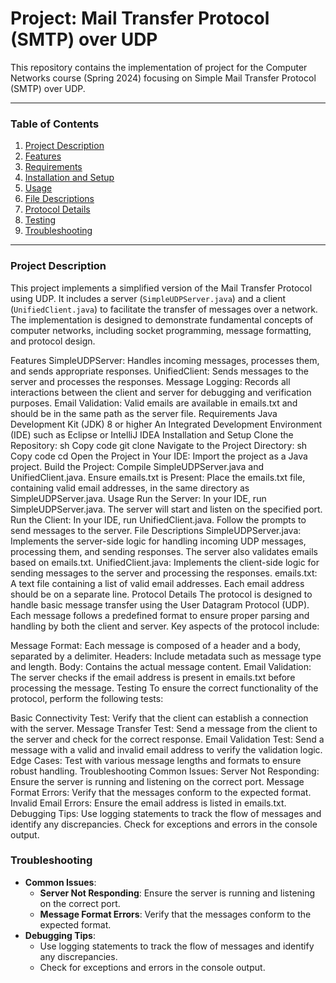 # Project: Mail Transfer Protocol (SMTP) over UDP

This repository contains the implementation of project for the Computer Networks course (Spring 2024) focusing on Simple Mail Transfer Protocol (SMTP) over UDP.


---

### Table of Contents
1. [Project Description](#project-description)
2. [Features](#features)
3. [Requirements](#requirements)
4. [Installation and Setup](#installation-and-setup)
5. [Usage](#usage)
6. [File Descriptions](#file-descriptions)
7. [Protocol Details](#protocol-details)
8. [Testing](#testing)
9. [Troubleshooting](#troubleshooting)

---

### Project Description
This project implements a simplified version of the Mail Transfer Protocol using UDP. It includes a server (`SimpleUDPServer.java`) and a client (`UnifiedClient.java`) to facilitate the transfer of messages over a network. The implementation is designed to demonstrate fundamental concepts of computer networks, including socket programming, message formatting, and protocol design.

Features
SimpleUDPServer: Handles incoming messages, processes them, and sends appropriate responses.
UnifiedClient: Sends messages to the server and processes the responses.
Message Logging: Records all interactions between the client and server for debugging and verification purposes.
Email Validation: Valid emails are available in emails.txt and should be in the same path as the server file.
Requirements
Java Development Kit (JDK) 8 or higher
An Integrated Development Environment (IDE) such as Eclipse or IntelliJ IDEA
Installation and Setup
Clone the Repository:
sh
Copy code
git clone <repository-url>
Navigate to the Project Directory:
sh
Copy code
cd <project-directory>
Open the Project in Your IDE:
Import the project as a Java project.
Build the Project:
Compile SimpleUDPServer.java and UnifiedClient.java.
Ensure emails.txt is Present:
Place the emails.txt file, containing valid email addresses, in the same directory as SimpleUDPServer.java.
Usage
Run the Server:
In your IDE, run SimpleUDPServer.java. The server will start and listen on the specified port.
Run the Client:
In your IDE, run UnifiedClient.java. Follow the prompts to send messages to the server.
File Descriptions
SimpleUDPServer.java: Implements the server-side logic for handling incoming UDP messages, processing them, and sending responses. The server also validates emails based on emails.txt.
UnifiedClient.java: Implements the client-side logic for sending messages to the server and processing the responses.
emails.txt: A text file containing a list of valid email addresses. Each email address should be on a separate line.
Protocol Details
The protocol is designed to handle basic message transfer using the User Datagram Protocol (UDP). Each message follows a predefined format to ensure proper parsing and handling by both the client and server. Key aspects of the protocol include:

Message Format: Each message is composed of a header and a body, separated by a delimiter.
Headers: Include metadata such as message type and length.
Body: Contains the actual message content.
Email Validation: The server checks if the email address is present in emails.txt before processing the message.
Testing
To ensure the correct functionality of the protocol, perform the following tests:

Basic Connectivity Test: Verify that the client can establish a connection with the server.
Message Transfer Test: Send a message from the client to the server and check for the correct response.
Email Validation Test: Send a message with a valid and invalid email address to verify the validation logic.
Edge Cases: Test with various message lengths and formats to ensure robust handling.
Troubleshooting
Common Issues:
Server Not Responding: Ensure the server is running and listening on the correct port.
Message Format Errors: Verify that the messages conform to the expected format.
Invalid Email Errors: Ensure the email address is listed in emails.txt.
Debugging Tips:
Use logging statements to track the flow of messages and identify any discrepancies.
Check for exceptions and errors in the console output.

### Troubleshooting
- **Common Issues**:
    - **Server Not Responding**: Ensure the server is running and listening on the correct port.
    - **Message Format Errors**: Verify that the messages conform to the expected format.
- **Debugging Tips**:
    - Use logging statements to track the flow of messages and identify any discrepancies.
    - Check for exceptions and errors in the console output.

